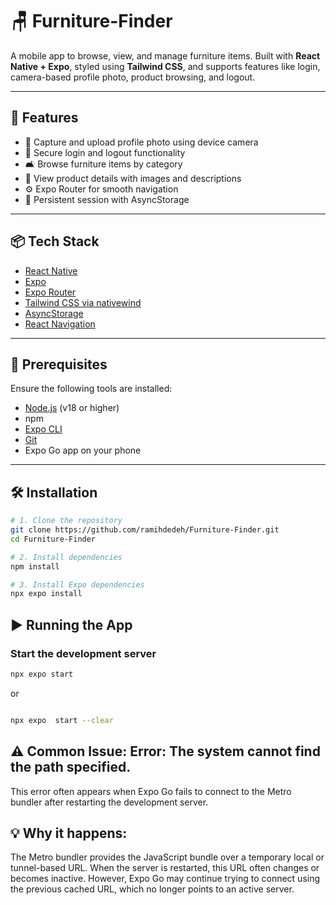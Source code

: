 # 🪑 Furniture-Finder

A mobile app to browse, view, and manage furniture items. Built with **React Native + Expo**, styled using **Tailwind CSS**, and supports features like login, camera-based profile photo, product browsing, and logout.

---

## 🚀 Features

- 📸 Capture and upload profile photo using device camera  
- 🔐 Secure login and logout functionality  
- 🛋️ Browse furniture items by category  
- 🧾 View product details with images and descriptions  
- ⚙️ Expo Router for smooth navigation  
- 💾 Persistent session with AsyncStorage  

---

## 📦 Tech Stack

- [React Native](https://reactnative.dev/)
- [Expo](https://expo.dev/)
- [Expo Router](https://expo.dev/router)
- [Tailwind CSS via nativewind](https://www.nativewind.dev/)
- [AsyncStorage](https://react-native-async-storage.github.io/async-storage/)
- [React Navigation](https://reactnavigation.org/)

---

## 📲 Prerequisites

Ensure the following tools are installed:

- [Node.js](https://nodejs.org/) (v18 or higher)
- npm 
- [Expo CLI](https://docs.expo.dev/get-started/installation/)
- [Git](https://git-scm.com/)
- Expo Go app on your phone 
---

## 🛠️ Installation

```bash
# 1. Clone the repository
git clone https://github.com/ramihdedeh/Furniture-Finder.git
cd Furniture-Finder

# 2. Install dependencies
npm install

# 3. Install Expo dependencies
npx expo install
```
## ▶️ Running the App

### Start the development server

```bash
npx expo start

```

or

```bash

npx expo  start --clear
```

## ⚠️ Common Issue: Error: The system cannot find the path specified.

This error often appears when Expo Go fails to connect to the Metro bundler after restarting the development server.

## 💡 Why it happens:

The Metro bundler provides the JavaScript bundle over a temporary local or tunnel-based URL. When the server is restarted, this URL often changes or becomes inactive. However, Expo Go may continue trying to connect using the previous cached URL, which no longer points to an active server.

